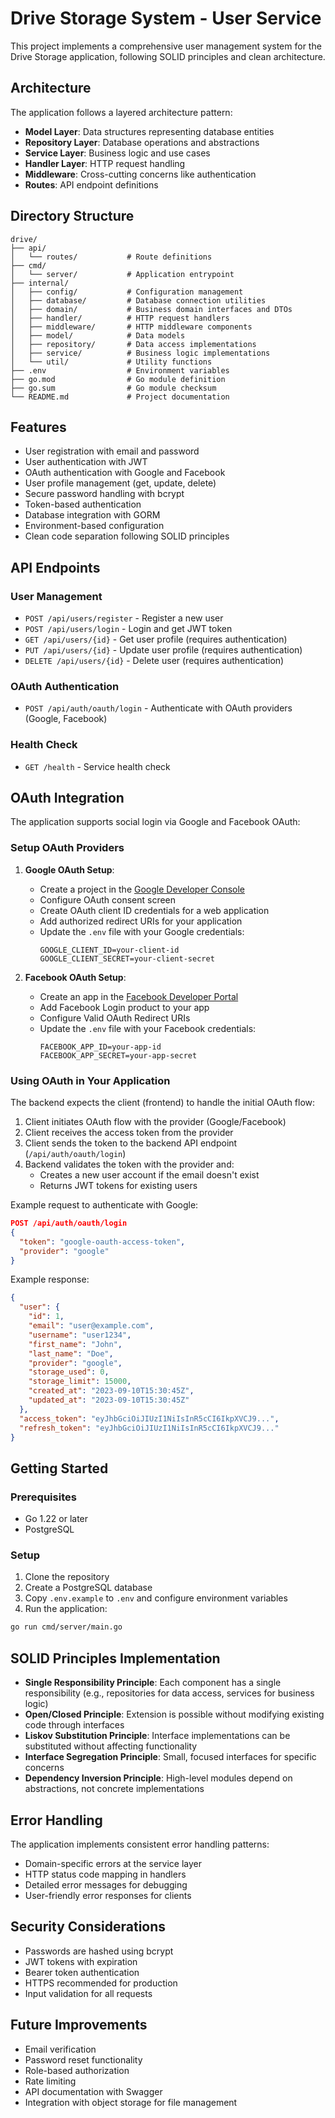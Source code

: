 # Drive Storage System - User Service

This project implements a comprehensive user management system for the Drive Storage application, following SOLID principles and clean architecture.

## Architecture

The application follows a layered architecture pattern:

- **Model Layer**: Data structures representing database entities
- **Repository Layer**: Database operations and abstractions
- **Service Layer**: Business logic and use cases
- **Handler Layer**: HTTP request handling
- **Middleware**: Cross-cutting concerns like authentication
- **Routes**: API endpoint definitions

## Directory Structure

```
drive/
├── api/
│   └── routes/           # Route definitions
├── cmd/
│   └── server/           # Application entrypoint
├── internal/
│   ├── config/           # Configuration management
│   ├── database/         # Database connection utilities
│   ├── domain/           # Business domain interfaces and DTOs
│   ├── handler/          # HTTP request handlers
│   ├── middleware/       # HTTP middleware components
│   ├── model/            # Data models
│   ├── repository/       # Data access implementations
│   ├── service/          # Business logic implementations
│   └── util/             # Utility functions
├── .env                  # Environment variables
├── go.mod                # Go module definition
├── go.sum                # Go module checksum
└── README.md             # Project documentation
```

## Features

- User registration with email and password
- User authentication with JWT
- OAuth authentication with Google and Facebook
- User profile management (get, update, delete)
- Secure password handling with bcrypt
- Token-based authentication
- Database integration with GORM
- Environment-based configuration
- Clean code separation following SOLID principles

## API Endpoints

### User Management

- `POST /api/users/register` - Register a new user
- `POST /api/users/login` - Login and get JWT token
- `GET /api/users/{id}` - Get user profile (requires authentication)
- `PUT /api/users/{id}` - Update user profile (requires authentication)
- `DELETE /api/users/{id}` - Delete user (requires authentication)

### OAuth Authentication

- `POST /api/auth/oauth/login` - Authenticate with OAuth providers (Google, Facebook)

### Health Check

- `GET /health` - Service health check

## OAuth Integration

The application supports social login via Google and Facebook OAuth:

### Setup OAuth Providers

1. **Google OAuth Setup**:

   - Create a project in the [Google Developer Console](https://console.developers.google.com/)
   - Configure OAuth consent screen
   - Create OAuth client ID credentials for a web application
   - Add authorized redirect URIs for your application
   - Update the `.env` file with your Google credentials:
     ```
     GOOGLE_CLIENT_ID=your-client-id
     GOOGLE_CLIENT_SECRET=your-client-secret
     ```

2. **Facebook OAuth Setup**:
   - Create an app in the [Facebook Developer Portal](https://developers.facebook.com/)
   - Add Facebook Login product to your app
   - Configure Valid OAuth Redirect URIs
   - Update the `.env` file with your Facebook credentials:
     ```
     FACEBOOK_APP_ID=your-app-id
     FACEBOOK_APP_SECRET=your-app-secret
     ```

### Using OAuth in Your Application

The backend expects the client (frontend) to handle the initial OAuth flow:

1. Client initiates OAuth flow with the provider (Google/Facebook)
2. Client receives the access token from the provider
3. Client sends the token to the backend API endpoint (`/api/auth/oauth/login`)
4. Backend validates the token with the provider and:
   - Creates a new user account if the email doesn't exist
   - Returns JWT tokens for existing users

Example request to authenticate with Google:

```json
POST /api/auth/oauth/login
{
  "token": "google-oauth-access-token",
  "provider": "google"
}
```

Example response:

```json
{
  "user": {
    "id": 1,
    "email": "user@example.com",
    "username": "user1234",
    "first_name": "John",
    "last_name": "Doe",
    "provider": "google",
    "storage_used": 0,
    "storage_limit": 15000,
    "created_at": "2023-09-10T15:30:45Z",
    "updated_at": "2023-09-10T15:30:45Z"
  },
  "access_token": "eyJhbGciOiJIUzI1NiIsInR5cCI6IkpXVCJ9...",
  "refresh_token": "eyJhbGciOiJIUzI1NiIsInR5cCI6IkpXVCJ9..."
}
```

## Getting Started

### Prerequisites

- Go 1.22 or later
- PostgreSQL

### Setup

1. Clone the repository
2. Create a PostgreSQL database
3. Copy `.env.example` to `.env` and configure environment variables
4. Run the application:

```bash
go run cmd/server/main.go
```

## SOLID Principles Implementation

- **Single Responsibility Principle**: Each component has a single responsibility (e.g., repositories for data access, services for business logic)
- **Open/Closed Principle**: Extension is possible without modifying existing code through interfaces
- **Liskov Substitution Principle**: Interface implementations can be substituted without affecting functionality
- **Interface Segregation Principle**: Small, focused interfaces for specific concerns
- **Dependency Inversion Principle**: High-level modules depend on abstractions, not concrete implementations

## Error Handling

The application implements consistent error handling patterns:

- Domain-specific errors at the service layer
- HTTP status code mapping in handlers
- Detailed error messages for debugging
- User-friendly error responses for clients

## Security Considerations

- Passwords are hashed using bcrypt
- JWT tokens with expiration
- Bearer token authentication
- HTTPS recommended for production
- Input validation for all requests

## Future Improvements

- Email verification
- Password reset functionality
- Role-based authorization
- Rate limiting
- API documentation with Swagger
- Integration with object storage for file management
